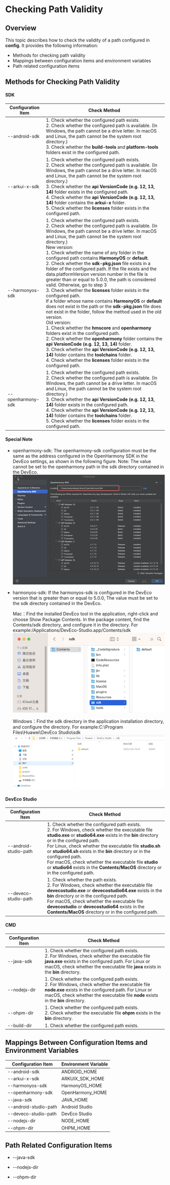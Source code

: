 # Checking Path Validity



## Overview

This topic describes how to check the validity of a path configured in **config**. It provides the following information:

- Methods for checking path validity
- Mappings between configuration items and environment variables
- Path related configuration items

## Methods for Checking Path Validity

####  SDK


| Configuration Item         | Check Method                                                    |
| ----------------- | ------------------------------------------------------------ |
| --android-sdk     | 1. Check whether the configured path exists.<br>2. Check whether the configured path is available. (In Windows, the path cannot be a drive letter. In macOS and Linux, the path cannot be the system root directory.)<br>3. Check whether the **build-tools** and **platform-tools** folders exist in the configured path.|
| --arkui-x-sdk     | 1. Check whether the configured path exists.<br>2. Check whether the configured path is available. (In Windows, the path cannot be a drive letter. In macOS and Linux, the path cannot be the system root directory.)<br>3. Check whether the **api VersionCode (e.g. 12, 13, 14)** folder exists in the configured path.<br>4. Check whether the **api VersionCode (e.g. 12, 13, 14)** folder contains the **arkui-x** folder.<br>5. Check whether the **licenses** folder exists in the configured path.|
| --harmonyos-sdk   | 1. Check whether the configured path exists.<br>2. Check whether the configured path is available. (In Windows, the path cannot be a drive letter. In macOS and Linux, the path cannot be the system root directory.)<br>New version:<br>1. Check whether the name of any folder in the configured path contains **HarmonyOS** or **default**.<br>2. Check whether the **sdk-pkg.json** file exists in a folder of the configured path. If the file exists and the data.platformVersion version number in the file is greater than or equal to 5.0.0, the path is considered valid. Otherwise, go to step 3<br>3. Check whether the **licenses** folder exists in the configured path.<br>If a folder whose name contains **HarmonyOS** or **default** does not exist in the path or the **sdk-pkg.json** file does not exist in the folder, follow the method used in the old version.<br>Old version:<br>1. Check whether the **hmscore** and **openharmony** folders exist in the configured path.<br>2. Check whether the **openharmony** folder contains the **api VersionCode (e.g. 12, 13, 14)** folder.<br>3. Check whether the **api VersionCode (e.g. 12, 13, 14)** folder contains the **toolchains** folder.<br>4. Check whether the **licenses** folder exists in the configured path.|
| --openharmony-sdk | 1. Check whether the configured path exists.<br>2. Check whether the configured path is available. (In Windows, the path cannot be a drive letter. In macOS and Linux, the path cannot be the system root directory.)<br>3. Check whether the **api VersionCode (e.g. 12, 13, 14)** folder exists in the configured path.<br>4. Check whether the **api VersionCode (e.g. 12, 13, 14)** folder contains the **toolchains** folder.<br>5. Check whether the **licenses** folder exists in the configured path.|


####  Special Note


- openharmony-sdk: The openharmony-sdk configuration must be the same as the address configured in the OpenHarmony SDK in the DevEco settings, as shown in the following figure.
Note: The value cannot be set to the openharmony path in the sdk directory contained in the DevEco.
![openharmony-sdk-setting](figures/openharmony-sdk-setting.png)

- harmonyos-sdk: If the harmonyos-sdk is configured in the DevEco version that is greater than or equal to 5.0.0, The value must be set to the sdk directory contained in the DevEco.

   Mac：Find the installed DevEco tool in the application, right-click and choose Show Package Contents. In the package content, find the Contents/sdk directory, and configure it in the directory. For example:/Applications/DevEco-Studio.app/Contents/sdk
   ![mac-harmonyOS-setting](figures/mac-harmonyOS-setting.png)

   Windows：Find the sdk directory in the application installation directory, and configure the directory. For example:C:\Program Files\Huawei\DevEco Studio\sdk
   ![windows-harmonyOS-setting](figures/windows-harmonyOS-setting.png)

####  DevEco Studio


| Configuration Item             | Check Method                                                    |
| --------------------- | ------------------------------------------------------------ |
| --android-studio-path | 1. Check whether the configured path exists.<br>2. For Windows, check whether the executable file **studio.exe** or **studio64.exe** exists in the **bin** directory or in the configured path.<br>For Linux, check whether the executable file **studio.sh** or **studio64.sh** exists in the **bin** directory or in the configured path.<br>For macOS, check whether the executable file **studio** or **studio64** exists in the **Contents/MacOS** directory or in the configured path.|
| --deveco-studio-path  | 1. Check whether the path exists.<br>2. For Windows, check whether the executable file **devecostudio.exe** or **devecostudio64.exe** exists in the **bin** directory or in the configured path.<br>For macOS, check whether the executable file **devecostudio** or **devecostudio64** exists in the **Contents/MacOS** directory or in the configured path.|

####  CMD


| Configuration Item    | Check Method                                                    |
| ------------ | ------------------------------------------------------------ |
| --java-sdk   | 1. Check whether the configured path exists.<br>2. For Windows, check whether the executable file **java.exe** exists in the configured path. For Linux or macOS, check whether the executable file **java** exists in the **bin** directory.|
| --nodejs-dir | 1. Check whether the configured path exists.<br>2. For Windows, check whether the executable file **node.exe** exists in the configured path. For Linux or macOS, check whether the executable file **node** exists in the **bin** directory.|
| --ohpm-dir   | 1. Check whether the configured path exists.<br>2. Check whether the executable file **ohpm** exists in the **bin** directory.|
| --build-dir  | 1. Check whether the configured path exists.                                          |

## Mappings Between Configuration Items and Environment Variables

| Configuration Item             | Environment Variable      |
| --------------------- | ---------------- |
| --android-sdk         | ANDROID_HOME     |
| --arkui-x-sdk         | ARKUIX_SDK_HOME  |
| --harmonyos-sdk       | HarmonyOS_HOME   |
| --openharmony-sdk     | OpenHarmony_HOME |
| --java-sdk            | JAVA_HOME        |
| --android-studio-path | Android Studio   |
| --deveco-studio-path  | DevEco Studio    |
| --nodejs-dir          | NODE_HOME        |
| --ohpm-dir            | OHPM_HOME        |

## Path Related Configuration Items

- --java-sdk

- --nodejs-dir

- --ohpm-dir
